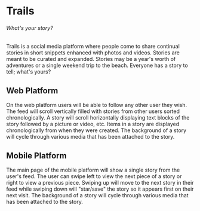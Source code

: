 # Trails
###### What's your story?

Trails is a social media platform where people come to share continual stories in short snippets enhanced with photos and videos.  Stories are meant to be curated and expanded.  Stories may be a year's worth of adventures or a single weekend trip to the beach.  Everyone has a story to tell; what's yours?

## Web Platform

On the web platform users will be able to follow any other user they wish.  The feed will scroll vertically filled with stories from other users sorted chronologically. A story will scroll horizontally displaying text blocks of the story followed by a picture or video, etc. Items in a story are displayed chronologically from when they were created. The background of a story will cycle through various media that has been attached to the story.

## Mobile Platform

The main page of the mobile platform will show a single story from the user's feed.  The user can swipe left to view the next piece of a story or right to view a previous piece. Swiping up will move to the next story in their feed while swiping down will "star/save" the story so it appears first on their next visit. The background of a story will cycle through various media that has been attached to the story.
